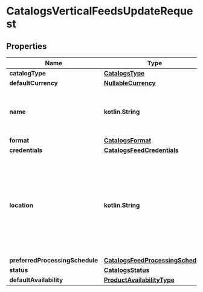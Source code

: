
# CatalogsVerticalFeedsUpdateRequest

## Properties
Name | Type | Description | Notes
------------ | ------------- | ------------- | -------------
**catalogType** | [**CatalogsType**](CatalogsType.md) |  | 
**defaultCurrency** | [**NullableCurrency**](NullableCurrency.md) |  |  [optional]
**name** | **kotlin.String** | A human-friendly name associated to a given feed. |  [optional]
**format** | [**CatalogsFormat**](CatalogsFormat.md) |  |  [optional]
**credentials** | [**CatalogsFeedCredentials**](CatalogsFeedCredentials.md) |  |  [optional]
**location** | **kotlin.String** | The URL where a feed is available for download. This URL is what Pinterest will use to download a feed for processing. |  [optional]
**preferredProcessingSchedule** | [**CatalogsFeedProcessingSchedule**](CatalogsFeedProcessingSchedule.md) |  |  [optional]
**status** | [**CatalogsStatus**](CatalogsStatus.md) |  |  [optional]
**defaultAvailability** | [**ProductAvailabilityType**](ProductAvailabilityType.md) |  |  [optional]



